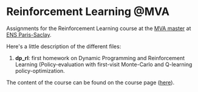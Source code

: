 # Reinforcement Learning @MVA

Assignments for the Reinforcement Learning course at the [MVA master](http://math.ens-paris-saclay.fr/version-francaise/formations/master-mva/)
at [ENS Paris-Saclay](http://www.ens-cachan.fr/en).

Here's a little description of the different files:
1. **dp_rl**: first homework on Dynamic Programming and Reinforcement Learning (Policy-evaluation with first-visit Monte-Carlo 
and Q-learning policy-optimization.

The content of the course can be found on the course page ([here](http://chercheurs.lille.inria.fr/~lazaric/Webpage/MVA-RL_Course16.html)).
